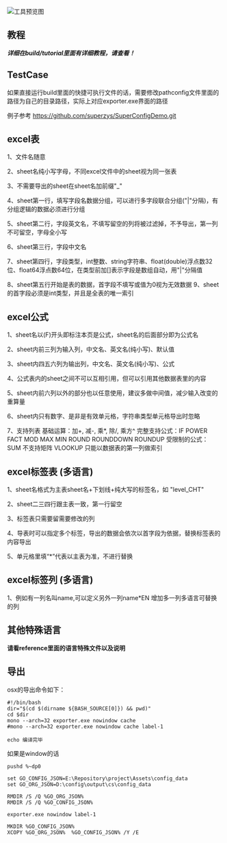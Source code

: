 ![工具预览图](https://github.com/supermobs/SuperConfig/blob/master/buildtool.jpg)
## 教程
***详细在build/tutorial里面有详细教程，请查看！***

## TestCase
如果直接运行build里面的快捷可执行文件的话，需要修改pathconfig文件里面的路径为自己的目录路径，实际上对应exporter.exe界面的路径

例子参考
https://github.com/superzys/SuperConfigDemo.git

## excel表
1、文件名随意 

2、sheet名纯小写字母，不同excel文件中的sheet视为同一张表 

3、不需要导出的sheet在sheet名加前缀"_" 

4、sheet第一行，填写字段名数据分组，可以进行多字段联合分组("|"分隔)，有分组逻辑的数据必须进行分组 

5、sheet第二行，字段英文名，不填写留空的列将被过滤掉，不予导出，第一列不可留空，字母全小写 

6、sheet第三行，字段中文名 

7、sheet第四行，字段类型，int整数、string字符串、float(double)浮点数32位、float64浮点数64位，在类型前加[]表示字段是数组自动，用"|"分隔值 

8、sheet第五行开始是表的数据，首字段不填写或值为0视为无效数据 9、sheet的首字段必须是int类型，并且是全表的唯一索引 

## excel公式
1、sheet名以(F)开头即标注本页是公式，sheet名的后面部分即为公式名

2、sheet内前三列为输入列，中文名、英文名(纯小写)、默认值

3、sheet内四五六列为输出列，中文名、英文名(纯小写)、公式

4、公式表内的sheet之间不可以互相引用，但可以引用其他数据表里的内容

5、sheet内前六列以外的部分也以任意使用，建议多做中间值，减少输入改变的重算量

6、sheet内只有数字、是非是有效单元格，字符串类型单元格导出时忽略

7、支持列表
	基础运算：加+, 减-, 乘*, 除/, 乘方^
	完整支持公式：IF POWER FACT MOD MAX MIN ROUND ROUNDDOWN ROUNDUP
	受限制的公式：
				SUM			不支持矩阵
				VLOOKUP		只能以数据表的第一列做索引

## excel标签表 (多语言)
1、sheet名格式为主表sheet名+下划线+纯大写的标签名，如 "level_CHT"

2、sheet二三四行跟主表一致，第一行留空

3、标签表只需要留需要修改的列

4、导表时可以指定多个标签，导出的数据会依次以首字段为依据，替换标签表的内容导出

5、单元格里填“*”代表以主表为准，不进行替换

## excel标签列 (多语言)
1、例如有一列名叫name,可以定义另外一列name*EN 增加多一列多语言可替换的列

## 其他特殊语言
**请看reference里面的语言特殊文件以及说明**

## 导出
osx的导出命令如下：
```
#!/bin/bash
dir="$(cd $(dirname ${BASH_SOURCE[0]}) && pwd)"
cd $dir
mono --arch=32 exporter.exe nowindow cache
#mono --arch=32 exporter.exe nowindow cache label-1

echo 编译完毕
```

如果是window的话
```
pushd %~dp0

set GO_CONFIG_JSON=E:\Repository\project\Assets\config_data
set GO_ORG_JSON=D:\config\output\cs\config_data

RMDIR /S /Q %GO_ORG_JSON%
RMDIR /S /Q %GO_CONFIG_JSON% 

exporter.exe nowindow label-1

MKDIR %GO_CONFIG_JSON%
XCOPY %GO_ORG_JSON%  %GO_CONFIG_JSON% /Y /E
```
